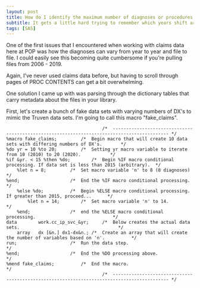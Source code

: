 ```yaml
---
layout: post
title: How do I identify the maximum number of diagnoses or procedures across data sets?
subtitle: It gets a little hard trying to remember which years shift around...and PROC CONTENTS can be a bit tedious.
tags: [SAS]
---
```


One of the first issues that I encountered when working with claims data here at POP was how the diagnoses can vary from year to year and file to file. I could easily see this becoming quite cumbersome if you're pulling files from 2006 - 2019.

Again, I've never used claims data before, but having to scroll through pages of PROC CONTENTS can get a bit overwhelming.

One solution I came up with was parsing through the dictionary tables that carry metadata about the files in your library.

First, let's create a bunch of fake data sets with varying numbers of DX's to mimic the Truven data sets. I'm going to call this macro "fake_claims".

```sas
                                	/*  ------------------------------------------------------------------------------------------- */
%macro fake_claims;			/*	Begin macro that will create 10 data sets with differing numbers of DX's.		*/
%do yr = 10 %to 20;			/* 	Setting yr macro variable to iterate from 10 (2010) to 20 (2020). 			*/
%if &yr. < 15 %then %do;		/* 	Begin %IF macro conditional processing. If data set is less than 2015 (arbitrary). 	*/
	%let n = 8;			/* 	Set macro variable 'n' to 8 (8 diagnoses)				                */
%end;					/* 	End the %IF macro conditional processing. 					        */
	%else %do;			/*	Begin %ELSE macro conditional processing. If greater than 2015, proceed...		*/
		%let n = 14;		/*	Set macro variable 'n' to 14.					                        */
	%end;				/*	end the %ELSE macro conditional processing.				             	*/
data 		work.cc_ip_svc_&yr; 	/* 	Below creates the actual data sets.				                        */
	array 	dx [&n.] dx1-dx&n.;	/* 	Create an array that will create the number of variables based on 'n'.			*/
run;					/* 	Run the data step.					                                */
%end;					/* 	End the %DO processing above.			  	                            	*/
%mend fake_claims;			/*	End the macro.										*/
                                	/*  ------------------------------------------------------------------------------------------- */
```
